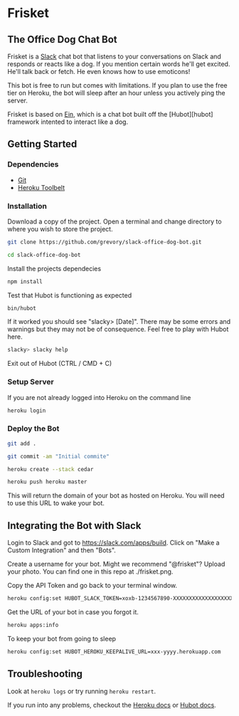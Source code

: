 # Frisket 
## The Office Dog Chat Bot

Frisket is a [Slack](https://slack.com/) chat bot that listens to your conversations on Slack and responds or reacts like a dog. If you mention certain words he'll get excited. He'll talk back or fetch. He even knows how to use emoticons!

This bot is free to run but comes with limitations. If you plan to use the free tier on Heroku, the bot will sleep after an hour unless you actively ping the server.

Frisket is based on [Ein](https://github.com/jorydotcom/einbot "Original Ein Github repo"), which is a chat bot built off the [Hubot][hubot] framework intented to interact like a dog.

## Getting Started

### Dependencies
- [Git](https://git-scm.com/book/en/v2/Getting-Started-The-Command-Line)
- [Heroku Toolbelt](https://toolbelt.heroku.com/)

### Installation
Download a copy of the project. Open a terminal and change directory to where you wish to store the project.
```bash
git clone https://github.com/grevory/slack-office-dog-bot.git
```
```bash
cd slack-office-dog-bot
```

Install the projects dependecies
```bash
npm install
```

Test that Hubot is functioning as expected
```bash
bin/hubot
```

If it worked you should see "slacky> [Date]". There may be some errors and warnings but they may not be of consequence. Feel free to play with Hubot here.
```bash
slacky> slacky help
```

Exit out of Hubot (CTRL / CMD + C)

### Setup Server

If you are not already logged into Heroku on the command line
```bash
heroku login
```

### Deploy the Bot
```bash
git add .
```
```bash
git commit -am "Initial commite"
```
```bash
heroku create --stack cedar
```
```bash
heroku push heroku master
```

This will return the domain of your bot as hosted on Heroku. You will need to use this URL to wake your bot.

## Integrating the Bot with Slack

Login to Slack and got to https://slack.com/apps/build. Click on "Make a Custom Integration" and then "Bots".

Create a username for your bot. Might we recommend "@frisket"? Upload your photo. You can find one in this repo at ./frisket.png.

Copy the API Token and go back to your terminal window.

```bash
heroku config:set HUBOT_SLACK_TOKEN=xoxb-1234567890-XXXXXXXXXXXXXXXXXXX
```

Get the URL of your bot in case you forgot it.

```bash
heroku apps:info
```

To keep your bot from going to sleep

```bash
heroku config:set HUBOT_HEROKU_KEEPALIVE_URL=xxx-yyyy.herokuapp.com
```

## Troubleshooting

Look at `heroku logs` or try running `heroku restart`.

If you run into any problems, checkout the [Heroku docs](heroku-node-docs) or [Hubot docs](https://hubot.github.com/docs/).
